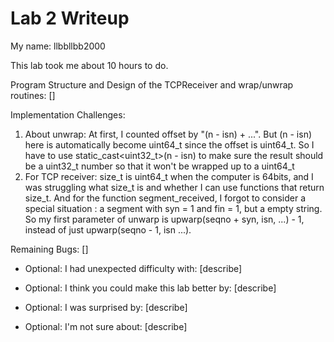 Lab 2 Writeup
=============

My name: llbbllbb2000

This lab took me about 10 hours to do. 

Program Structure and Design of the TCPReceiver and wrap/unwrap routines:
[]

Implementation Challenges:
1. About unwrap: At first, I counted offset by "(n - isn) + ...". But (n - isn) here is automatically become uint64_t since the offset is uint64_t. So I have to use static_cast<uint32_t>(n - isn) to make sure the result should be a uint32_t number so that it won't be wrapped up to a uint64_t
2. For TCP receiver: size_t is uint64_t when the computer is 64bits, and I was struggling what size_t is and whether I can use functions that return size_t. And for the function segment_received, I forgot to consider a special situation : a segment with syn = 1 and fin = 1, but a empty string. So my first parameter of unwarp is upwarp(seqno + syn, isn, ...) - 1, instead of just upwarp(seqno - 1, isn ...).

Remaining Bugs:
[]

- Optional: I had unexpected difficulty with: [describe]

- Optional: I think you could make this lab better by: [describe]

- Optional: I was surprised by: [describe]

- Optional: I'm not sure about: [describe]
